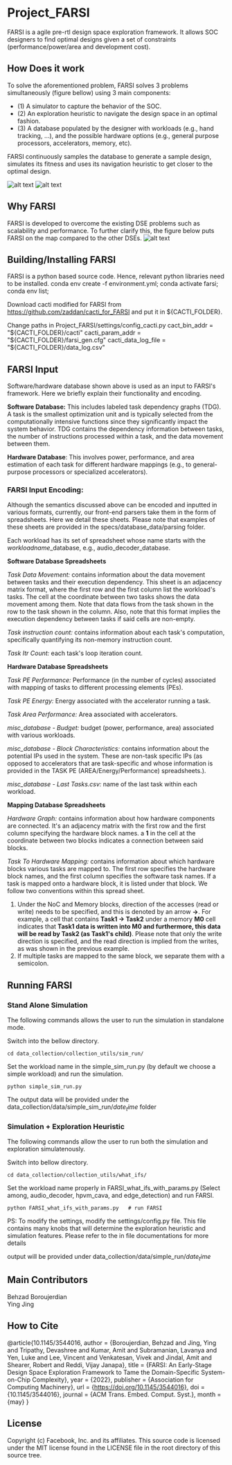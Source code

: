 # Project_FARSI
FARSI is a agile pre-rtl design space exploration framework. It allows SOC designers to find optimal
designs given a set of constraints (performance/power/area and development cost).


## How Does it work
To solve the aforementioned problem, FARSI solves 3 problems simultaneously (figure bellow) using
3 main components:
* (1) A simulator to capture the behavior of the SOC.
* (2) An exploration heuristic to navigate the design space in an optimal fashion.
* (3) A database populated by the designer with workloads (e.g., hand tracking, ...), and the
possible hardware options (e.g., general purpose processors, accelerators, memory, etc).

FARSI continuously samples the database to generate a sample design, simulates its fitness and uses its navigation heuristic to get closer to the optimal design.

![alt text](figures/FARSI_methodology.png "FARSI components")
![alt text](figures/FARSI_output.png "FARSI Output")

## Why FARSI
FARSI is developed to overcome the existing DSE problems such as scalability and performance.
To further clarify this, the figure below puts FARSI on the map compared to the other DSEs.
![alt text](figures/DSE_on_the_map.png "components")


## Building/Installing FARSI
FARSI is a python based source code. Hence, relevant python libraries need to be installed.
conda env create -f environment.yml;
conda activate farsi;
conda env list;

Download cacti modified for FARSI from https://github.com/zaddan/cacti_for_FARSI and put it in ${CACTI_FOLDER}.

Change paths in Project_FARSI/settings/config_cacti.py
cact_bin_addr = "${CACTI_FOLDER}/cacti"
cacti_param_addr = "${CACTI_FOLDER}/farsi_gen.cfg"
cacti_data_log_file = "${CACTI_FOLDER}/data_log.csv"



## FARSI Input
Software/hardware database shown above is used as an input to FARSI's framework. Here we briefly explain their functionality and encoding. 

**Software Database:** This includes labeled task dependency graphs (TDG). A task is the smallest optimization unit and is typically selected from the computationally intensive functions since they significantly impact the system behavior. TDG contains the dependency information between tasks, the number of instructions processed within a task, and the data movement between them.
 
**Hardware Database**: This involves power, performance, and area estimation of each task for different hardware mappings (e.g., to general-purpose processors or specialized accelerators).

### FARSI Input Encoding:
Although the semantics discussed above can be encoded and inputted in various formats, currently, our front-end parsers take them in the form of spreadsheets. Here we detail these sheets. Please note that examples of these sheets are provided in the specs/database_data/parsing folder. 

Each workload has its set of spreadsheet whose name starts with the $workload name$_database, e.g., audio_decoder_database.

**Software Database Spreadsheets**

*Task Data Movement:* contains information about the data movement between tasks and their execution dependency. This sheet is an adjacency matrix format, where the first row and the first column list the workload's tasks. The cell at the coordinate between two tasks shows the data movement among them. Note that data flows from the task shown in the row to the task shown in the column. Also, note that this format implies the execution dependency between tasks if said cells are non-empty. 

*Task instruction count:* contains information about each task's computation, specifically quantifying its non-memory instruction count.

*Task Itr Count:*  each task's loop iteration count.

**Hardware Database Spreadsheets**

*Task PE Performance:* Performance (in the number of cycles) associated with mapping of tasks to different processing elements (PEs).

*Task PE Energy:* Energy associated with the accelerator running a task.

*Task Area Performance:* Area associated with accelerators.

*misc_database - Budget:* budget (power, performance, area) associated with various workloads.

*misc_database - Block Characteristics:* contains information about the potential IPs used in the system. These are non-task specific IPs (as opposed to accelerators that are task-specific and whose information is provided in the TASK PE (AREA/Energy/Performance) spreadsheets.).

*misc_database - Last Tasks.csv:* name of the last task within each workload.

**Mapping Database Spreadsheets**

*Hardware Graph:* contains information about how hardware components are connected. It's an adjacency matrix with the first row and the first column specifying the hardware block names. a **1** in the cell at the coordinate between two blocks indicates a connection between said blocks.

*Task To Hardware Mapping:* contains information about which hardware blocks various tasks are mapped to. The first row specifies the hardware block names, and the first column specifies the software task names. If a task is mapped onto a hardware block, it is listed under that block. We follow two conventions within this spread sheet. 
  1) Under the NoC and Memory blocks,  direction of the accesses (read or write) needs to be specified, and this is denoted by an arrow **->**.
     For example, a cell that contains **Task1 -> Task2** under a memory **M0** cell indicates that **Task1 data is written into M0 and furthermore, this data will be read by Task2 (as Task1's child)**. Please note that only the write direction is specified, and the read direction is implied from the writes, as was shown in the previous example.
  2) If multiple tasks are mapped to the same block, we separate them with a semicolon. 


## Running FARSI

### Stand Alone Simulation ###
The following commands allows the user to run the simulation in standalone mode.

Switch into the bellow directory.
```shell
cd data_collection/collection_utils/sim_run/
```
Set the workload name in the simple_sim_run.py (by default we choose a simple workload) and run the simulation.

```shell
python simple_sim_run.py
```

The output data will be provided under the data_collection/data/simple_sim_run/$date_time$ folder



### Simulation + Exploration Heuristic ###
The following commands allow the user to run both the simulation and exploration simulatenously. 

Switch into bellow directory.
```shell
cd data_collection/collection_utils/what_ifs/
```
Set the workload name properly in FARSI_what_ifs_with_params.py (Select among, audio_decoder, hpvm_cava, and edge_detection) and run FARSI. 

```shell
python FARSI_what_ifs_with_params.py   # run FARSI
```

PS: To modify the settings, modify the settings/config.py file. This file contains many knobs that will determine the exploration heuristic and simulation
features. Please refer to the in file documentations for more details

output will be provided under data_collection/data/simple_run/$date_time$

## Main Contributors
Behzad Boroujerdian\
Ying Jing


## How to Cite
@article{10.1145/3544016,
author = {Boroujerdian, Behzad and Jing, Ying and Tripathy, Devashree and Kumar, Amit and Subramanian, Lavanya and Yen, Luke and Lee, Vincent and Venkatesan, Vivek and Jindal, Amit and Shearer, Robert and Reddi, Vijay Janapa},
title = {FARSI: An Early-Stage Design Space Exploration Framework to Tame the Domain-Specific System-on-Chip Complexity},
year = {2022},
publisher = {Association for Computing Machinery},
url = {https://doi.org/10.1145/3544016},
doi = {10.1145/3544016},
journal = {ACM Trans. Embed. Comput. Syst.},
month = {may}
}


## License
Copyright (c) Facebook, Inc. and its affiliates.
This source code is licensed under the MIT license found in the
LICENSE file in the root directory of this source tree.


